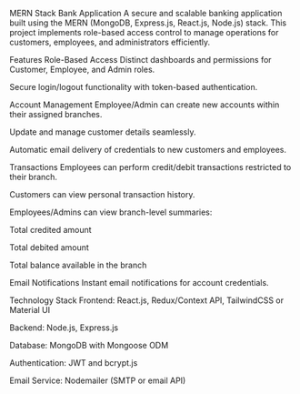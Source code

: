 MERN Stack Bank Application
A secure and scalable banking application built using the MERN (MongoDB, Express.js, React.js, Node.js) stack. This project implements role-based access control to manage operations for customers, employees, and administrators efficiently.

Features
Role-Based Access
Distinct dashboards and permissions for Customer, Employee, and Admin roles.

Secure login/logout functionality with token-based authentication.

Account Management
Employee/Admin can create new accounts within their assigned branches.

Update and manage customer details seamlessly.

Automatic email delivery of credentials to new customers and employees.

Transactions
Employees can perform credit/debit transactions restricted to their branch.

Customers can view personal transaction history.

Employees/Admins can view branch-level summaries:

Total credited amount

Total debited amount

Total balance available in the branch

Email Notifications
Instant email notifications for account credentials.

Technology Stack
Frontend: React.js, Redux/Context API, TailwindCSS or Material UI

Backend: Node.js, Express.js

Database: MongoDB with Mongoose ODM

Authentication: JWT and bcrypt.js

Email Service: Nodemailer (SMTP or email API)
